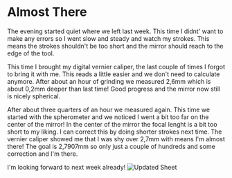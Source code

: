 # Almost There
The evening started quiet where we left last week. This time I didnt' want to make any errors so I went slow and steady and watch my strokes. This means the strokes shouldn't be too short and the mirror should reach to the edge of the tool.

This time I brought my digital vernier caliper, the last couple of times I forgot to bring it with me. This reads a little easier and we don't need to calculate anymore. After about an hour of grinding we measured 2,6mm which is about 0,2mm deeper than last time! Good progress and the mirror now still is nicely spherical.

After about three quarters of an hour we measured again. This time we started with the spherometer and we noticed I went a bit too far on the center of the mirror! In the center of the mirror the focal lenght is a bit too short to my liking. I can correct this by doing shorter strokes next time. The vernier caliper showed me that I was shy over 2,7mm with means I'm almost there! The goal is 2,7907mm so only just a couple of hundreds and some correction and I'm there.

I'm looking forward to next week already!
![Updated Sheet](/images/IMG_3214.jpg)